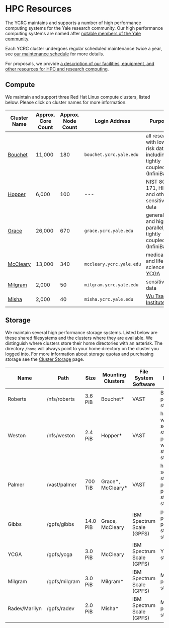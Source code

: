 # HPC Resources

The YCRC maintains and supports a number of high performance computing systems for the Yale research community. Our high performance computing systems are named after [notable members of the Yale community](https://research.computing.yale.edu/about/hpc-resources).

Each YCRC cluster undergoes regular scheduled maintenance twice a year, see [our maintenance schedule](/clusters/maintenance) for more details.

For proposals, we provide [a description of our facilities, equipment, and other resources for HPC and research computing](https://docs.google.com/document/d/1TRoXlMd8muiFP8NUp6g00tl0QAV5P8KScnC0vBv6oBA).

## Compute

We maintain and support three Red Hat Linux compute clusters, listed below. Please click on cluster names for more information. 


| Cluster Name        | Approx. Core Count | Approx. Node Count | Login Address<img width=200/> | Purpose                                                            |
|---------------------|--------------------|---------------------|-------------------------------|-------------------------------------------------------------------|
| [Bouchet](bouchet)  | 11,000             | 180                 | `bouchet.ycrc.yale.edu`       | all research with low-risk data, including tightly coupled (InfiniBand)   |
| [Hopper](hopper)    | 6,000              | 100                 | ---                           | NIST 800-171, HIPAA and other sensitive data |
| [Grace](grace)      | 26,000             | 670                 | `grace.ycrc.yale.edu`         | general and highly parallel, tightly coupled (InfiniBand)         |
| [McCleary](mccleary)| 13,000             | 340                 | `mccleary.ycrc.yale.edu`      | medical and life science, [YCGA](http://ycga.yale.edu/)           |
| [Milgram](milgram)  | 2,000              | 50                  | `milgram.ycrc.yale.edu`       | sensitive data                                    |
| [Misha](misha)      | 2,000              | 40                  | `misha.ycrc.yale.edu`         | [Wu Tsai Institute](http://wti.yale.edu)                          |


## Storage

We maintain several high performance storage systems. Listed below are these shared filesystems and the clusters where they are available. We distinguish where clusters store their home directories with an asterisk. The directory `/home` will always point to your home directory on the cluster you logged into. For more information about storage quotas and purchasing storage see the [Cluster Storage](/data/hpc-storage) page.

| Name     | Path          | Size     | Mounting Clusters       | File System Software      | Purpose                                  |
|----------|---------------|----------|-------------------------|---------------------------|------------------------------------------|
| Roberts  | /nfs/roberts  | 3.6 PiB  | Bouchet\*               | VAST                      | Bouchet primary storage                  |
| Weston        | /nfs/weston  | 2.4 PiB  | Hopper\*     | VAST                      | home, work, scratch storage, purchased work-style storage |
| Palmer   | /vast/palmer  | 700 TiB  | Grace\*, McCleary\*     | VAST                      | home, scratch storage, purchased project-style storage |
| Gibbs    | /gpfs/gibbs   | 14.0 PiB | Grace, McCleary         | IBM Spectrum Scale (GPFS) | project, purchased project-style storage |
| YCGA           | /gpfs/ycga    | 3.0 PiB  | McCleary                | IBM Spectrum Scale (GPFS) | YCGA storage                             |
| Milgram       | /gpfs/milgram | 3.0 PiB  | Milgram\*               | IBM Spectrum Scale (GPFS) | Milgram primary storage                  |
| Radev/Marilyn | /gpfs/radev   | 2.0 PiB  | Misha\*                 | IBM Spectrum Scale (GPFS) | Misha primary storage                    |
